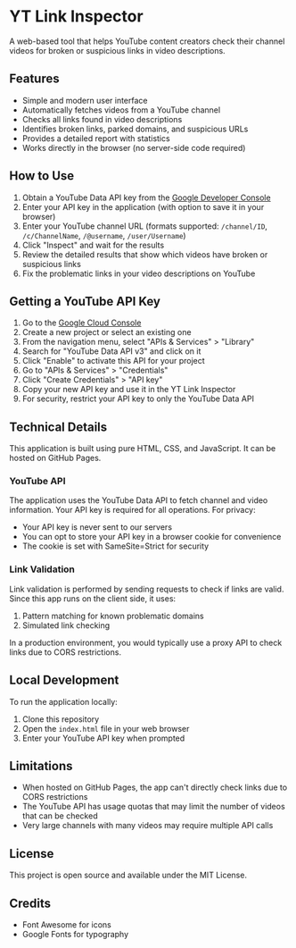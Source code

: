 # YT Link Inspector

A web-based tool that helps YouTube content creators check their channel videos for broken or suspicious links in video descriptions.

## Features

- Simple and modern user interface
- Automatically fetches videos from a YouTube channel
- Checks all links found in video descriptions
- Identifies broken links, parked domains, and suspicious URLs
- Provides a detailed report with statistics
- Works directly in the browser (no server-side code required)

## How to Use

1. Obtain a YouTube Data API key from the [Google Developer Console](https://console.developers.google.com/)
2. Enter your API key in the application (with option to save it in your browser)
3. Enter your YouTube channel URL (formats supported: `/channel/ID`, `/c/ChannelName`, `/@username`, `/user/Username`)
4. Click "Inspect" and wait for the results
5. Review the detailed results that show which videos have broken or suspicious links
6. Fix the problematic links in your video descriptions on YouTube

## Getting a YouTube API Key

1. Go to the [Google Cloud Console](https://console.developers.google.com/)
2. Create a new project or select an existing one
3. From the navigation menu, select "APIs & Services" > "Library"
4. Search for "YouTube Data API v3" and click on it
5. Click "Enable" to activate this API for your project
6. Go to "APIs & Services" > "Credentials"
7. Click "Create Credentials" > "API key"
8. Copy your new API key and use it in the YT Link Inspector
9. For security, restrict your API key to only the YouTube Data API

## Technical Details

This application is built using pure HTML, CSS, and JavaScript. It can be hosted on GitHub Pages.

### YouTube API

The application uses the YouTube Data API to fetch channel and video information. Your API key is required for all operations. For privacy:

- Your API key is never sent to our servers
- You can opt to store your API key in a browser cookie for convenience
- The cookie is set with SameSite=Strict for security

### Link Validation

Link validation is performed by sending requests to check if links are valid. Since this app runs on the client side, it uses:

1. Pattern matching for known problematic domains
2. Simulated link checking

In a production environment, you would typically use a proxy API to check links due to CORS restrictions.

## Local Development

To run the application locally:

1. Clone this repository
2. Open the `index.html` file in your web browser
3. Enter your YouTube API key when prompted

## Limitations

- When hosted on GitHub Pages, the app can't directly check links due to CORS restrictions
- The YouTube API has usage quotas that may limit the number of videos that can be checked
- Very large channels with many videos may require multiple API calls

## License

This project is open source and available under the MIT License.

## Credits

- Font Awesome for icons
- Google Fonts for typography 